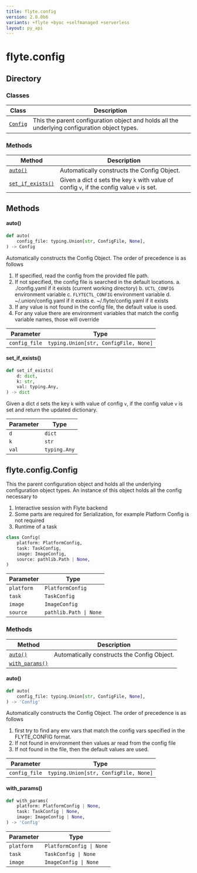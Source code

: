 ```yaml
---
title: flyte.config
version: 2.0.0b6
variants: +flyte +byoc +selfmanaged +serverless
layout: py_api
---
```


# flyte.config

## Directory

### Classes

| Class | Description |
|-|-|
| [`Config`](.././flyte.config#flyteconfigconfig) | This the parent configuration object and holds all the underlying configuration object types. |

### Methods

| Method | Description |
|-|-|
| [`auto()`](#auto) | Automatically constructs the Config Object. |
| [`set_if_exists()`](#set_if_exists) | Given a dict ``d`` sets the key ``k`` with value of config ``v``, if the config value ``v`` is set. |


## Methods

#### auto()

```python
def auto(
    config_file: typing.Union[str, ConfigFile, None],
) -> Config
```
Automatically constructs the Config Object. The order of precedence is as follows
  1. If specified, read the config from the provided file path.
  2. If not specified, the config file is searched in the default locations.
        a. ./config.yaml if it exists  (current working directory)
        b. `UCTL_CONFIG` environment variable
        c. `FLYTECTL_CONFIG` environment variable
        d. ~/.union/config.yaml if it exists
        e. ~/.flyte/config.yaml if it exists
3. If any value is not found in the config file, the default value is used.
4. For any value there are environment variables that match the config variable names, those will override



| Parameter | Type |
|-|-|
| `config_file` | `typing.Union[str, ConfigFile, None]` |

#### set_if_exists()

```python
def set_if_exists(
    d: dict,
    k: str,
    val: typing.Any,
) -> dict
```
Given a dict ``d`` sets the key ``k`` with value of config ``v``, if the config value ``v`` is set
and return the updated dictionary.


| Parameter | Type |
|-|-|
| `d` | `dict` |
| `k` | `str` |
| `val` | `typing.Any` |

## flyte.config.Config

This the parent configuration object and holds all the underlying configuration object types. An instance of
this object holds all the config necessary to

1. Interactive session with Flyte backend
2. Some parts are required for Serialization, for example Platform Config is not required
3. Runtime of a task


```python
class Config(
    platform: PlatformConfig,
    task: TaskConfig,
    image: ImageConfig,
    source: pathlib.Path | None,
)
```
| Parameter | Type |
|-|-|
| `platform` | `PlatformConfig` |
| `task` | `TaskConfig` |
| `image` | `ImageConfig` |
| `source` | `pathlib.Path \| None` |

### Methods

| Method | Description |
|-|-|
| [`auto()`](#auto) | Automatically constructs the Config Object. |
| [`with_params()`](#with_params) |  |


#### auto()

```python
def auto(
    config_file: typing.Union[str, ConfigFile, None],
) -> 'Config'
```
Automatically constructs the Config Object. The order of precedence is as follows
  1. first try to find any env vars that match the config vars specified in the FLYTE_CONFIG format.
  2. If not found in environment then values ar read from the config file
  3. If not found in the file, then the default values are used.



| Parameter | Type |
|-|-|
| `config_file` | `typing.Union[str, ConfigFile, None]` |

#### with_params()

```python
def with_params(
    platform: PlatformConfig | None,
    task: TaskConfig | None,
    image: ImageConfig | None,
) -> 'Config'
```
| Parameter | Type |
|-|-|
| `platform` | `PlatformConfig \| None` |
| `task` | `TaskConfig \| None` |
| `image` | `ImageConfig \| None` |

